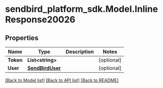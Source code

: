 
# sendbird_platform_sdk.Model.InlineResponse20026

## Properties

Name | Type | Description | Notes
------------ | ------------- | ------------- | -------------
**Token** | **List&lt;string&gt;** |  | [optional] 
**User** | [**SendBirdUser**](SendBirdUser.md) |  | [optional] 

[[Back to Model list]](../README.md#documentation-for-models)
[[Back to API list]](../README.md#documentation-for-api-endpoints)
[[Back to README]](../README.md)


